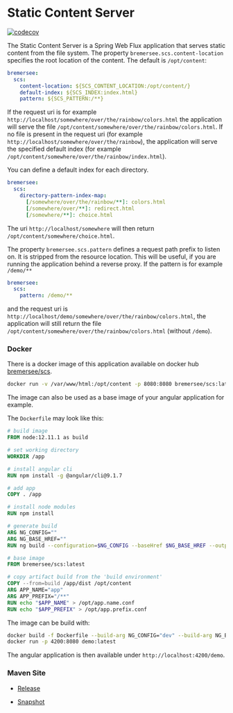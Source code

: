# Static Content Server

[![codecov](https://codecov.io/gh/bremersee/scs/branch/master/graph/badge.svg)](https://codecov.io/gh/bremersee/scs)

The Static Content Server is a Spring Web Flux application that serves static content from the file 
system. The property `bremersee.scs.content-location` specifies the root location of the content.
The default is `/opt/content`:  

```yaml
bremersee:
  scs:
    content-location: ${SCS_CONTENT_LOCATION:/opt/content/}
    default-index: ${SCS_INDEX:index.html}
    pattern: ${SCS_PATTERN:/**}
```

If the request uri is for example `http://localhost/somewhere/over/the/rainbow/colors.html` the
application will serve the file `/opt/content/somewhere/over/the/rainbow/colors.html`. If no file
is present in the request uri (for example `http://localhost/somewhere/over/the/rainbow`), the
application will serve the specified default index (for example 
`/opt/content/somewhere/over/the/rainbow/index.html`). 

You can define a default index for each directory.

```yaml
bremersee:
  scs:
    directory-pattern-index-map:
      [/somewhere/over/the/rainbow/**]: colors.html
      [/somewhere/over/**]: redirect.html
      [/somewhere/**]: choice.html
```

The uri `http://localhost/somewhere` will then return `/opt/content/somewhere/choice.html`.

The property `bremersee.scs.pattern` defines a request path prefix to listen on. It is stripped 
from the resource location. This will be useful, if you are running the application behind a reverse 
proxy. If the pattern is for example `/demo/**`

```yaml
bremersee:
  scs:
    pattern: /demo/**
```

and the request uri is `http://localhost/demo/somewhere/over/the/rainbow/colors.html`, the 
application will still return the file `/opt/content/somewhere/over/the/rainbow/colors.html` 
(without `/demo`).

### Docker

There is a docker image of this application available on docker hub 
[bremersee/scs](https://hub.docker.com/r/bremersee/scs). 

```bash
docker run -v /var/www/html:/opt/content -p 8080:8080 bremersee/scs:latest
```

The image can also be used as a base image of your angular application for example.

The `Dockerfile` may look like this:

```dockerfile
# build image
FROM node:12.11.1 as build

# set working directory
WORKDIR /app

# install angular cli
RUN npm install -g @angular/cli@9.1.7

# add app
COPY . /app

# install node modules
RUN npm install

# generate build
ARG NG_CONFIG=""
ARG NG_BASE_HREF=""
RUN ng build --configuration=$NG_CONFIG --baseHref $NG_BASE_HREF --output-path dist

# base image
FROM bremersee/scs:latest

# copy artifact build from the 'build environment'
COPY --from=build /app/dist /opt/content
ARG APP_NAME="app"
ARG APP_PREFIX="/**"
RUN echo "$APP_NAME" > /opt/app.name.conf
RUN echo "$APP_PREFIX" > /opt/app.prefix.conf
```

The image can be build with:

```bash
docker build -f Dockerfile --build-arg NG_CONFIG="dev" --build-arg NG_BASE_HREF="/demo/" --build-arg APP_NAME="demo" --build-arg APP_PREFIX="/demo/**" -t demo:latest .
docker run -p 4200:8080 demo:latest 
```

The angular application is then available under `http://localhost:4200/demo`.

### Maven Site

- [Release](https://bremersee.github.io/scs/index.html)

- [Snapshot](https://nexus.bremersee.org/repository/maven-sites/scs/1.0.0-SNAPSHOT/index.html)

